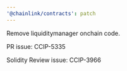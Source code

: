 ```yaml
---
'@chainlink/contracts': patch
---
```


Remove liquiditymanager onchain code.


PR issue: CCIP-5335

Solidity Review issue: CCIP-3966
